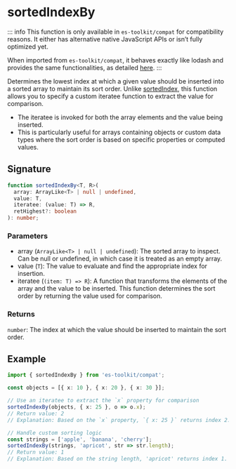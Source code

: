 # sortedIndexBy

::: info
This function is only available in `es-toolkit/compat` for compatibility reasons. It either has alternative native JavaScript APIs or isn’t fully optimized yet.

When imported from `es-toolkit/compat`, it behaves exactly like lodash and provides the same functionalities, as detailed [here](../../../compatibility.md).
:::

Determines the lowest index at which a given value should be inserted into a sorted array to maintain its sort order. Unlike [sortedIndex](./sortedIndex.md), this function allows you to specify a custom iteratee function to extract the value for comparison.

- The iteratee is invoked for both the array elements and the value being inserted.
- This is particularly useful for arrays containing objects or custom data types where the sort order is based on specific properties or computed values.

## Signature

```typescript
function sortedIndexBy<T, R>(
  array: ArrayLike<T> | null | undefined,
  value: T,
  iteratee: (value: T) => R,
  retHighest?: boolean
): number;
```

### Parameters

- array (`ArrayLike<T> | null | undefined`):
  The sorted array to inspect. Can be null or undefined, in which case it is treated as an empty array.
- value (`T`):
  The value to evaluate and find the appropriate index for insertion.
- iteratee (`(item: T) => R`):
  A function that transforms the elements of the array and the value to be inserted. This function determines the sort order by returning the value used for comparison.

### Returns

`number`: The index at which the value should be inserted to maintain the sort order.

## Example

```typescript
import { sortedIndexBy } from 'es-toolkit/compat';

const objects = [{ x: 10 }, { x: 20 }, { x: 30 }];

// Use an iteratee to extract the `x` property for comparison
sortedIndexBy(objects, { x: 25 }, o => o.x);
// Return value: 2
// Explanation: Based on the `x` property, `{ x: 25 }` returns index 2.

// Handle custom sorting logic
const strings = ['apple', 'banana', 'cherry'];
sortedIndexBy(strings, 'apricot', str => str.length);
// Return value: 1
// Explanation: Based on the string length, 'apricot' returns index 1.
```
